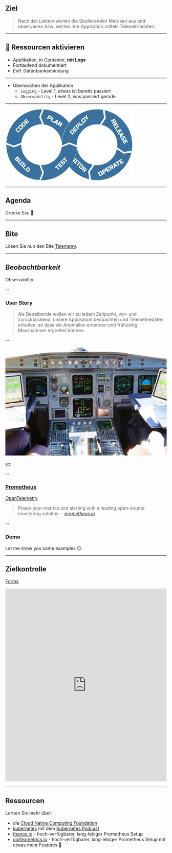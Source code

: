 ## Ziel

> Nach der Lektion werten die Studierenden Metriken aus und observieren bzw. werten ihre Applkation mittels Telemetriedaten.

---

## 🎒 Ressourcen aktivieren

- Applikation, in Container, **mit Logs**
- Fortlaufend dokumentiert
- _Evtl._ Datenbankanbindung
---
- Überwachen der Applikation
  + `Logging` - Level 1, etwas ist bereits passiert
  + `Observability` - Level 2, was passiert gerade
---
![devops8](assets/devops8.png)

---

## Agenda

Drücke _Esc_ 🔘


---

## Bite
Lösen Sie nun den Bite [Telemetry](/docs/tasks/bites/telemetry).

---

## _Beobachtbarkeit_

Observability

--

### User Story

> Als Betreibende wollen wir zu jedem Zeitpunkt, vor- und zurückblickend, unsere Applikation beobachten und Telemetriedaten erhalten, so dass wir Anomalien erkennen und frühzeitig Massnahmen ergreifen können.

--

![telemetry-cockpit.png](assets/telemetry-cockpit.jpg)

<small>[src](https://www.aircraft.cleaning/downloads/aircraft-cockpit-flight-deck-cleaning.jpg)</small>

--

### [Prometheus](https://prometheus.io/)
[OpenTelemetry](https://opentelemetry.io/)

> Power your metrics and alerting with a leading
open-source monitoring solution. _- [prometheus.io](https://prometheus.io/)_

--

### Demo

Let me show you some examples 😏

---

## Zielkontrolle
[Forms](https://forms.office.com/r/CmYe6dPtaD)
<iframe width="800px" height= "600px" src= "https://forms.office.com/Pages/ResponsePage.aspx?id=jFPvG7jqjkuUpxxjUwRM1taP9lZk89lOp6y30fgL2sRUM1VXU1ZVOTMwOVhPRTRES0k4UkJXUklaWS4u&embed=true" frameborder= "0" marginwidth= "0" marginheight= "0" style= "border: none; max-width:100%; max-height:100vh" allowfullscreen webkitallowfullscreen mozallowfullscreen msallowfullscreen> </iframe>

---

## Ressourcen
Lernen Sie mehr über:

- die [Cloud Native Computing Foundation](https://www.cncf.io/)
- [kubernetes](https://kubernetes.io/) mit dem [Kubernetes Podcast](https://kubernetespodcast.com/)
- [thanos.io](https://thanos.io/) - hoch-verfügbarer, lang-lebiger Prometheus Setup
- [cortexmetrics.io](https://cortexmetrics.io/) - hoch-verfügbarer, lang-lebiger Prometheus Setup mit etwas mehr Features 🤣
